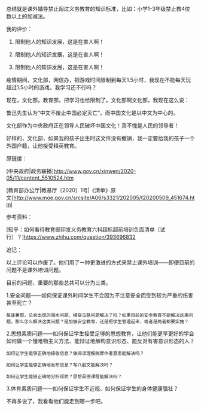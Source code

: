 总结就是课外辅导禁止超过义务教育的知识标准，比如：小学1-3年级禁止教4位数以上的加减法。

我的评价：

1. 限制他人的知识发展，这是在害人啊！

2. 限制他人的知识发展，这是在害人啊！

3. 限制他人的知识发展，这是在害人啊！

疫情期间，文化部，网信办，把游戏时间限制到每天1.5小时，我现在不能每天玩超过1.5小时的游戏，我学习还不行吗？

现在，文化部，教育部，把学习也给限制了。文化部啊文化部，我现在这么说：

  鲁迅先生认为“中文不废止中国必定灭亡”。而中国文化是以中文为中心的。
  
  文化部作为中央政府正在领导人民破坏中国文化！真不愧是人民的领导者！
  
  好样的，文化部，如果我的孩子出生时这文件没有撤销，我一定要给我的孩子一个外国户籍，让他接受精英教育。

原链接：

[中央政府|政务联播]http://www.gov.cn/xinwen/2020-05/11/content_5510524.htm

[教育部办公厅|教基厅〔2020〕1号|《清单》原文]http://www.moe.gov.cn/srcsite/A06/s3321/202005/t20200509_451674.html

参考资料：

[知乎：如何看待教育部印发义务教育六科超标超前培训负面清单（试行）？]https://www.zhihu.com/question/393696832

追记：

  以上评论可以作废了。他们用了一种更激进的方式来禁止课外培训——即便目前的问题不是课外培训问题。
  
  目前的问题，重要的那些总共可以分为三类。
  
  1.安全问题——如何保证课外时间学生不会因为不注意安全而受到较为严重的伤害甚至死亡？
  
    每逢暑假，总会出现的溺水问题、横穿马路问题解决了吗？如果目前的安全教育不能解决这类问题，那么怎么解决这类问题？是加强安全教育，还是把学生管理起来，或者是两者都要实施？
  
  2.思想素质问题——如何保证学生接受足够的思想教育，让他们能更早更好的学会如何做一个懂唯物主义方法、能辩证地解构意识形态、能反对有害意识形态的人？
  
    如何让学生能够正确地接收信息？做阅读理解揣摩作者意思能解决吗？
    
    如何让学生能够正确地发布信息？写八股文能解决吗？
    
    如何让学生能够正确地分析现状？思想品德课程能解决吗？
  
  3.体育素质问题——如何保证学生不近视、如何保证学生的身体健康强壮？
  
  不再多说了，我看看他们能走到哪一步吧。
